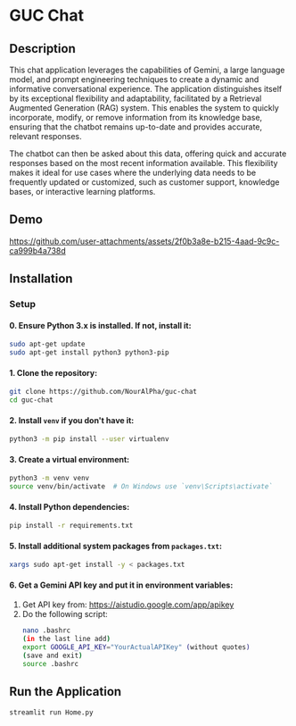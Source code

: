 # GUC Chat

## Description

This chat application leverages the capabilities of Gemini, a large language model, and prompt engineering techniques to create a dynamic and informative conversational experience. The application distinguishes itself by its exceptional flexibility and adaptability, facilitated by a Retrieval Augmented Generation (RAG) system. This enables the system to quickly incorporate, modify, or remove information from its knowledge base, ensuring that the chatbot remains up-to-date and provides accurate, relevant responses.

The chatbot can then be asked about this data, offering quick and accurate responses based on the most recent information available. This flexibility makes it ideal for use cases where the underlying data needs to be frequently updated or customized, such as customer support, knowledge bases, or interactive learning platforms.

## Demo


https://github.com/user-attachments/assets/2f0b3a8e-b215-4aad-9c9c-ca999b4a738d



## Installation

### Setup

#### 0. Ensure Python 3.x is installed. If not, install it:
```bash
sudo apt-get update
sudo apt-get install python3 python3-pip
```

#### 1. Clone the repository:
```bash
git clone https://github.com/NourAlPha/guc-chat
cd guc-chat
```

#### 2. Install `venv` if you don't have it:
```bash
python3 -m pip install --user virtualenv
```

#### 3. Create a virtual environment:
```bash
python3 -m venv venv
source venv/bin/activate  # On Windows use `venv\Scripts\activate`
```

#### 4. Install Python dependencies:
```bash
pip install -r requirements.txt
```

#### 5. Install additional system packages from `packages.txt`:
```bash
xargs sudo apt-get install -y < packages.txt
```

#### 6. Get a Gemini API key and put it in environment variables:
  1. Get API key from: https://aistudio.google.com/app/apikey
  2. Do the following script:
     ```bash
     nano .bashrc
     (in the last line add)
     export GOOGLE_API_KEY="YourActualAPIKey" (without quotes)
     (save and exit)
     source .bashrc
     ```

## Run the Application
```bash
streamlit run Home.py
```
